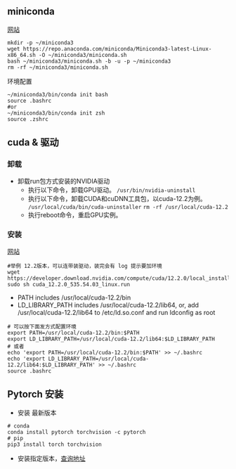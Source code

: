 ## miniconda
[网站](https://docs.conda.io/projects/miniconda/en/latest/)
```shell
mkdir -p ~/miniconda3
wget https://repo.anaconda.com/miniconda/Miniconda3-latest-Linux-x86_64.sh -O ~/miniconda3/miniconda.sh
bash ~/miniconda3/miniconda.sh -b -u -p ~/miniconda3
rm -rf ~/miniconda3/miniconda.sh
```
环境配置
```shell
~/miniconda3/bin/conda init bash
source .bashrc
#or
~/miniconda3/bin/conda init zsh
source .zshrc
```

## cuda & 驱动
### 卸载
- 卸载run包方式安装的NVIDIA驱动
    - 执行以下命令，卸载GPU驱动。
    `/usr/bin/nvidia-uninstall`
    - 执行以下命令，卸载CUDA和cuDNN工具包，以cuda-12.2为例。
    `/usr/local/cuda/bin/cuda-uninstaller`
    `rm -rf /usr/local/cuda-12.2`
    - 执行reboot命令，重启GPU实例。

### 安装
[网站](https://developer.nvidia.com/cuda-toolkit-archive)
```shell
#举例 12.2版本，可以连带装驱动，装完会有 log 提示要加环境
wget https://developer.download.nvidia.com/compute/cuda/12.2.0/local_installers/cuda_12.2.0_535.54.03_linux.run
sudo sh cuda_12.2.0_535.54.03_linux.run
```
-   PATH includes /usr/local/cuda-12.2/bin
-   LD_LIBRARY_PATH includes /usr/local/cuda-12.2/lib64, or, add /usr/local/cuda-12.2/lib64 to /etc/ld.so.conf and run ldconfig as root
```shell
# 可以按下面发方式配置环境
export PATH=/usr/local/cuda-12.2/bin:$PATH
export LD_LIBRARY_PATH=/usr/local/cuda-12.2/lib64:$LD_LIBRARY_PATH
# 或者
echo 'export PATH=/usr/local/cuda-12.2/bin:$PATH' >> ~/.bashrc
echo 'export LD_LIBRARY_PATH=/usr/local/cuda-12.2/lib64:$LD_LIBRARY_PATH' >> ~/.bashrc
source .bashrc
```

## Pytorch 安装
-  安装 最新版本
```shell
# conda
conda install pytorch torchvision -c pytorch
# pip
pip3 install torch torchvision
```

- 安装指定版本，[查询地址](https://pytorch.org/get-started/previous-versions/)
